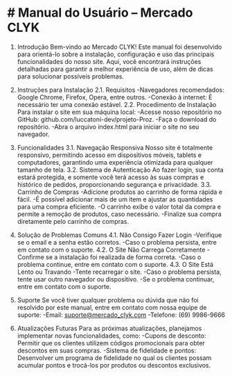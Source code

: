 # # Manual do Usuário – Mercado CLYK

1. Introdução
Bem-vindo ao Mercado CLYK! Este manual foi desenvolvido para orientá-lo sobre a instalação, configuração e uso das principais funcionalidades do nosso site. Aqui, você encontrará instruções detalhadas para garantir a melhor experiência de uso, além de dicas para solucionar possíveis problemas.

2. Instruções para Instalação
2.1. Requisitos
-Navegadores recomendados: Google Chrome, Firefox, Opera, entre outros.
-Conexão à internet: É necessário ter uma conexão estável.
2.2. Procedimento de Instalação
Para instalar o site em sua máquina local:
-Acesse nosso repositório no GitHub: github.com/luccatoni-dev/projeto-Proz.
-Faça o download do repositório.
-Abra o arquivo index.html para iniciar o site no seu navegador.

3. Funcionalidades
3.1. Navegação Responsiva
Nosso site é totalmente responsivo, permitindo acesso em dispositivos móveis, tablets e computadores, garantindo uma experiência otimizada para qualquer tamanho de tela.
3.2. Sistema de Autenticação
Ao fazer login, sua conta estará protegida, e somente você terá acesso às suas compras e histórico de pedidos, proporcionando segurança e privacidade.
3.3. Carrinho de Compras
-Adicione produtos ao carrinho de forma rápida e fácil.
-É possível adicionar mais de um item e ajustar as quantidades para uma compra eficiente.
-O carrinho exibe o valor total da compra e permite a remoção de produtos, caso necessário.
-Finalize sua compra diretamente pelo carrinho de compras.

4. Solução de Problemas Comuns
4.1. Não Consigo Fazer Login
-Verifique se o email e a senha estão corretos.
-Caso o problema persista, entre em contato com o suporte.
4.2. O Site Não Carrega Corretamente
-Confirme se a instalação foi realizada de forma correta.
-Caso o problema continue, entre em contato com o suporte.
4.3. O Site Está Lento ou Travando
-Tente recarregar o site.
-Caso o problema persista, tente usar outro navegador ou dispositivo.
-Se o problema continuar, entre em contato com o suporte.

5. Suporte
Se você tiver qualquer problema ou dúvida que não foi resolvido por este manual, entre em contato com nossa equipe de suporte:
-Email: suporte@mercado_clyk.com
-Telefone: (69) 9986-9666

6. Atualizações Futuras
Para as próximas atualizações, planejamos implementar novas funcionalidades, como:
-Cupons de desconto: Permitir que os clientes utilizem códigos promocionais para obter descontos em suas compras.
-Sistema de fidelidade e pontos: Desenvolver um programa de fidelidade no qual os clientes possam acumular pontos e trocá-los por produtos ou descontos exclusivos.

